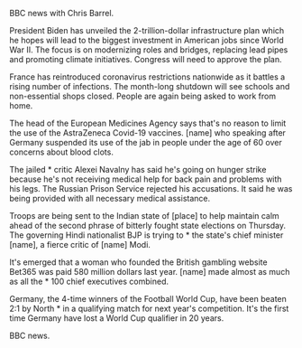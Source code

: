 BBC news with Chris Barrel.

President Biden has unveiled the 2-trillion-dollar infrastructure plan which he hopes will lead to the biggest investment in American jobs since World War II. The focus is on modernizing roles and bridges, replacing lead pipes and promoting climate initiatives. Congress will need to approve the plan.

France has reintroduced coronavirus restrictions nationwide as it battles a rising number of infections. The month-long shutdown will see schools and non-essential shops closed. People are again being asked to work from home.

The head of the European Medicines Agency says that's no reason to limit the use of the AstraZeneca Covid-19 vaccines. [name] who speaking after Germany suspended its use of the jab in people under the age of 60 over concerns about blood clots.

The jailed * critic Alexei Navalny has said he's going on hunger strike because he's not receiving medical help for back pain and problems with his legs. The Russian Prison Service rejected his accusations. It said he was being provided with all necessary medical assistance.

Troops are being sent to the Indian state of [place] to help maintain calm ahead of the second phrase of bitterly fought state elections on Thursday. The governing Hindi nationalist BJP is trying to * the state's chief minister [name], a fierce critic of [name] Modi.

It's emerged that a woman who founded the British gambling website Bet365 was paid 580 million dollars last year. [name] made almost as much as all the * 100 chief executives combined.

Germany, the 4-time winners of the Football World Cup, have been beaten 2:1 by North * in a qualifying match for next year's competition. It's the first time Germany have lost a World Cup qualifier in 20 years.

BBC news.
